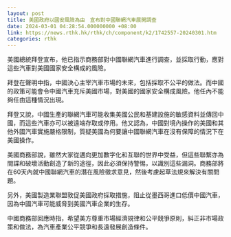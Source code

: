 ```yaml
---
layout: post
title: 美國政府以國安風險為由　宣布對中國聯網汽車展開調查
date: 2024-03-01 04:28:54.000000000 +08:00
link: https://news.rthk.hk/rthk/ch/component/k2/1742557-20240301.htm
categories: rthk
---
```


美國總統拜登宣布，他已指示商務部對中國聯網汽車進行調查，並採取行動，應對這些汽車對美國國家安全構成的風險。

拜登在聲明中指，中國決心主宰汽車市場的未來，包括採取不公平的做法。而中國的政策可能會令中國汽車充斥美國市場，對美國的國家安全構成風險。他任內不能夠任由這種情況出現。

拜登又說，中國生產的聯網汽車可能收集美國公民和基建設施的敏感資料並傳回中國，而這些汽車亦可以被遠端存取或停用。他又認為，中國對境內操作的美國和其他外國汽車實施嚴格限制，質疑美國為何要讓中國聯網汽車在沒有保障的情況下在美國操作。

美國商務部說，雖然大家從邁向更加數字化和互聯的世界中受益，但這些聯繫亦為間諜和破壞活動創造了新的途徑，因此必須保持警惕，以識別這些漏洞。商務部將在60天內就中國聯網汽車的潛在風險徵求意見，然後考慮起草法規來解決有關問題。

另外，美國製造業聯盟敦促美國政府採取措施，阻止從墨西哥進口低價中國汽車，因為中國汽車可能威脅到美國汽車企業的生存。

中國商務部回應時指，希望美方尊重市場經濟規律和公平競爭原則，糾正非市場政策和做法，為汽車產業公平競爭和長遠發展創造條件。
